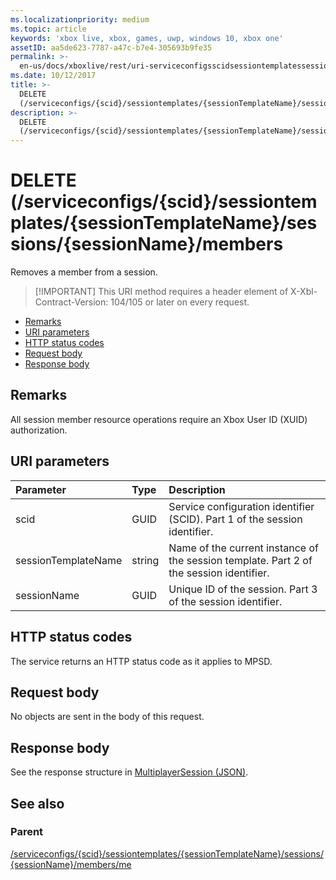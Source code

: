 ```yaml
---
ms.localizationpriority: medium
ms.topic: article
keywords: 'xbox live, xbox, games, uwp, windows 10, xbox one'
assetID: aa5de623-7787-a47c-b7e4-305693b9fe35
permalink: >-
  en-us/docs/xboxlive/rest/uri-serviceconfigsscidsessiontemplatessessiontemplatenamesessionssessionnamemembersmedelete.html
ms.date: 10/12/2017
title: >-
  DELETE
  (/serviceconfigs/{scid}/sessiontemplates/{sessionTemplateName}/sessions/{sessionName}/members/me)
description: >-
  DELETE
  (/serviceconfigs/{scid}/sessiontemplates/{sessionTemplateName}/sessions/{sessionName}/members/me)
---
```


# DELETE \(/serviceconfigs/{scid}/sessiontemplates/{sessionTemplateName}/sessions/{sessionName}/members

Removes a member from a session.

> \[!IMPORTANT\] This URI method requires a header element of X-Xbl-Contract-Version: 104/105 or later on every request.

* [Remarks](delete-serviceconfigs-scid-sessiontemplates-sessiontemplatename-sessions-sessionname-members-me.md#ID4ET)
* [URI parameters](delete-serviceconfigs-scid-sessiontemplates-sessiontemplatename-sessions-sessionname-members-me.md#ID4E3)
* [HTTP status codes](delete-serviceconfigs-scid-sessiontemplates-sessiontemplatename-sessions-sessionname-members-me.md#ID4EHB)
* [Request body](delete-serviceconfigs-scid-sessiontemplates-sessiontemplatename-sessions-sessionname-members-me.md#ID4ENB)
* [Response body](delete-serviceconfigs-scid-sessiontemplates-sessiontemplatename-sessions-sessionname-members-me.md#ID4EYB)

## Remarks <a id="ID4ET"></a>

All session member resource operations require an Xbox User ID \(XUID\) authorization.  


## URI parameters <a id="ID4E3"></a>

| Parameter | Type | Description |
| :--- | :--- | :--- |
| scid | GUID | Service configuration identifier \(SCID\). Part 1 of the session identifier. |
| sessionTemplateName | string | Name of the current instance of the session template. Part 2 of the session identifier. |
| sessionName | GUID | Unique ID of the session. Part 3 of the session identifier. |

## HTTP status codes <a id="ID4EHB"></a>

The service returns an HTTP status code as it applies to MPSD.  


## Request body <a id="ID4ENB"></a>

No objects are sent in the body of this request.

## Response body <a id="ID4EYB"></a>

See the response structure in [MultiplayerSession \(JSON\)](https://github.com/LucienHH/docs-xsapi/tree/8aaeb3d77dec37e3bd2a1d99ea913649665f2490/json/json-multiplayersession.md).  


## See also <a id="ID4EBC"></a>

### Parent <a id="ID4EDC"></a>

[/serviceconfigs/{scid}/sessiontemplates/{sessionTemplateName}/sessions/{sessionName}/members/me](https://github.com/LucienHH/docs-xsapi/tree/8aaeb3d77dec37e3bd2a1d99ea913649665f2490/work-in-progress/session-directory/uri-serviceconfigsscidsessiontemplatessessiontemplatenamesessionssessionnamemembersme.md)

